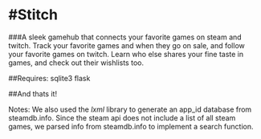 #Stitch
======
###A sleek gamehub that connects your favorite games on steam and twitch. Track your favorite games and when they go on sale, and follow your favorite games on twitch. Learn who else shares your fine taste in games, and check out their wishlists too. 

##Requires:
sqlite3
flask

##And thats it!

Notes:
We also used the *lxml* library to generate an app_id database from steamdb.info. 
Since the steam api does not include a list of all steam games, we parsed info from steamdb.info to implement a search function.






